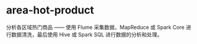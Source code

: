 # area-hot-product
分析各区域热门商品 —— 使用 Flume 采集数据，MapReduce 或 Spark Core 进行数据清洗，最后使用 Hive 或 Spark SQL 进行数据的分析和处理。
